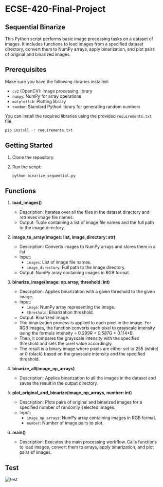 # ECSE-420-Final-Project

## Sequential Binarize

This Python script performs basic image processing tasks on a dataset of images. It includes functions to load images from a specified dataset directory, convert them to NumPy arrays, apply binarization, and plot pairs of original and binarized images.

## Prerequisites

Make sure you have the following libraries installed:

- `cv2` (OpenCV): Image processing library
- `numpy`: NumPy for array operations
- `matplotlib`: Plotting library
- `random`: Standard Python library for generating random numbers

You can install the required libraries using the provided `requirements.txt` file:

```bash
pip install -r requirements.txt
```

## Getting Started

1. Clone the repository:

2. Run the script:

   ```bash
   python binarize_sequential.py
   ```

## Functions

1. **load_images()**
   - Description: Iterates over all the files in the dataset directory and retrieves image file names.
   - Output: Tuple containing a list of image file names and the full path to the image directory.

2. **image_to_array(images: list, image_directory: str)**
   - Description: Converts images to NumPy arrays and stores them in a list.
   - Input:
     - `images`: List of image file names.
     - `image_directory`: Full path to the image directory.
   - Output: NumPy array containing images in RGB format.

3. **binarize_image(image: np.array, threshold: int)**
   - Description: Applies binarization with a given threshold to the given image.
   - Input:
     - `image`: NumPy array representing the image.
     - `threshold`: Binarization threshold.
   - Output: Binarized image.
   - The binarization process is applied to each pixel in the image. For RGB images, the function converts each pixel to grayscale intensity using the formula intensity = 0.299*R + 0.587*G + 0.114*B.
   -  Then, it compares the grayscale intensity with the specified threshold and sets the pixel value accordingly.
   -  The result is a binary image where pixels are either set to 255 (white) or 0 (black) based on the grayscale intensity and the specified threshold.

4. **binarize_all(image_np_arrays)**
   - Description: Applies binarization to all the images in the dataset and saves the result in the output directory.

5. **plot_original_and_binarize(image_np_arrays, number: int)**
   - Description: Plots pairs of original and binarized images for a specified number of randomly selected images.
   - Input:
     - `image_np_arrays`: NumPy array containing images in RGB format.
     - `number`: Number of image pairs to plot.

6. **main()**
   - Description: Executes the main processing workflow. Calls functions to load images, convert them to arrays, apply binarization, and plot pairs of images.

## Test
![test](https://i.ibb.co/1Lx44PV/Figure-1.png)
